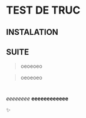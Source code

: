 # TEST DE TRUC

## INSTALATION

## SUITE

>oeoeoeo

>oeoeoeo

#
*eeeeeeee*
**eeeeeeeeeeee**

:sparkles: